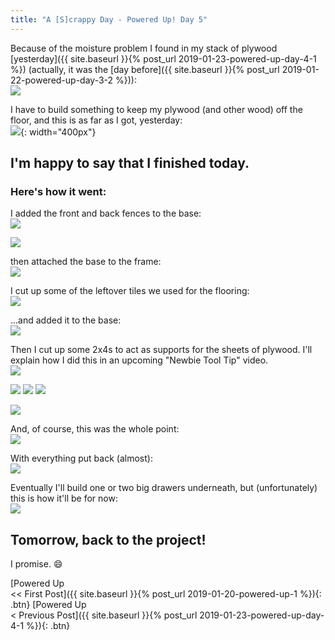```yaml
---
title: "A [S]crappy Day - Powered Up! Day 5"
---
```

Because of the moisture problem I found in my stack of plywood [yesterday]({{ site.baseurl }}{% post_url 2019-01-23-powered-up-day-4-1 %}) (actually, it was the [day before]({{ site.baseurl }}{% post_url 2019-01-22-powered-up-day-3-2 %})):<br/>
![](/assets/images-posts/powered-up-day-5-1-01.jpg)

I have to build something to keep my plywood (and other wood) off the floor, and this is as far as I got, yesterday:<br/>
![](/assets/images-posts/powered-up-day-4-1-04.jpg){: width="400px"}

## I'm happy to say that I finished today.

### Here's how it went:

I added the front and back fences to the base:<br/>
![](/assets/images-posts/powered-up-day-5-1-02.jpg)

![](/assets/images-posts/powered-up-day-5-1-03.jpg)

then attached the base to the frame:<br/>
![](/assets/images-posts/powered-up-day-5-1-04.jpg)

I cut up some of the leftover tiles we used for the flooring:<br/>
![](/assets/images-posts/powered-up-day-5-1-05.jpg)

...and added it to the base:<br/>
![](/assets/images-posts/powered-up-day-5-1-06.jpg)

Then I cut up some 2x4s to act as supports for the sheets of plywood. I'll explain how I did this in an upcoming "Newbie Tool Tip" video.<br/>
![](/assets/images-posts/powered-up-day-5-1-07.jpg)

![](/assets/images-posts/powered-up-day-5-1-08.jpg) ![](/assets/images-posts/powered-up-day-5-1-09.jpg) ![](/assets/images-posts/powered-up-day-5-1-10.jpg)

![](/assets/images-posts/powered-up-day-5-1-11.jpg)

And, of course, this was the whole point:<br/>
![](/assets/images-posts/powered-up-day-5-1-12.jpg)

With everything put back (almost):<br/>
![](/assets/images-posts/powered-up-day-5-1-13.jpg)

Eventually I'll build one or two big drawers underneath, but (unfortunately) this is how it'll be for now:<br/>
![](/assets/images-posts/powered-up-day-5-1-14.jpg)

## Tomorrow, back to the project!

I promise. 😄

[Powered Up<br/><< First Post]({{ site.baseurl }}{% post_url 2019-01-20-powered-up-1 %}){: .btn}
[Powered Up<br/>< Previous Post]({{ site.baseurl }}{% post_url 2019-01-23-powered-up-day-4-1 %}){: .btn}
